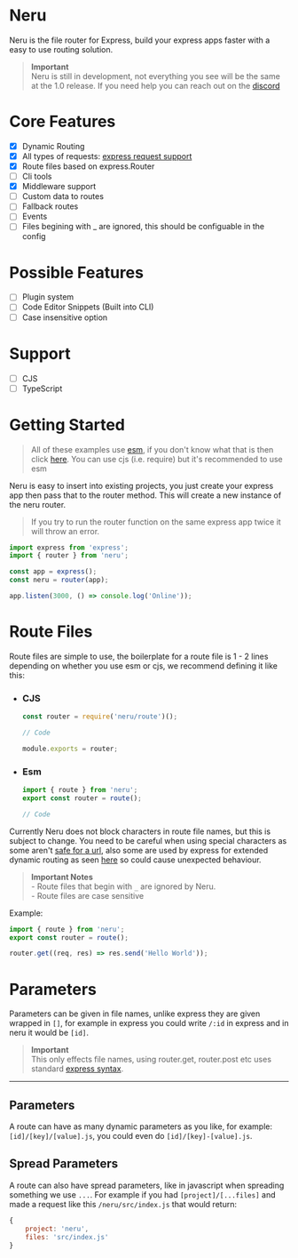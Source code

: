 # Neru

Neru is the file router for Express, build your express apps faster with a easy to use routing solution.

> **Important**<br /> Neru is still in development, not everything you see will be the same at the 1.0 release. If you need help you can reach out on the [discord](https://discord.gg/2Vd4wAjJnm)

# Core Features

-   [x] Dynamic Routing
-   [x] All types of requests: [express request support](https://expressjs.com/en/4x/api.html#routing-methods)
-   [x] Route files based on express.Router
-   [ ] Cli tools
-   [x] Middleware support
-   [ ] Custom data to routes
-   [ ] Fallback routes
-   [ ] Events
-   [ ] Files begining with \_ are ignored, this should be configuable in the config

# Possible Features

-   [ ] Plugin system
-   [ ] Code Editor Snippets (Built into CLI)
-   [ ] Case insensitive option

# Support

-   [ ] CJS
-   [ ] TypeScript

# Getting Started

> All of these examples use [esm](https://maximorlov.com/es-modules-in-nodejs/), if you don't know what that is then click [here](https://maximorlov.com/es-modules-in-nodejs/). You can use cjs (i.e. require) but it's recommended to use esm

Neru is easy to insert into existing projects, you just create your express app then pass that to the router method. This will create a new instance of the neru router.

> If you try to run the router function on the same express app twice it will throw an error.

```js
import express from 'express';
import { router } from 'neru';

const app = express();
const neru = router(app);

app.listen(3000, () => console.log('Online'));
```

# Route Files

Route files are simple to use, the boilerplate for a route file is 1 - 2 lines depending on whether you use esm or cjs, we recommend defining it like this:

-   ### CJS

    ```js
    const router = require('neru/route')();

    // Code

    module.exports = router;
    ```

-   ### Esm

    ```js
    import { route } from 'neru';
    export const router = route();

    // Code
    ```

Currently Neru does not block characters in route file names, but this is subject to change. You need to be careful when using special characters as some aren't [safe for a url](https://abramillar.com/2018/01/15/special-characters-short-words-urls/), also some are used by express for extended dynamic routing as seen [here](https://expressjs.com/en/4x/api.html#path-examples) so could cause unexpected behaviour.

> **Important Notes**<br>- Route files that begin with `_` are ignored by Neru.<br>- Route files are case sensitive

Example:

```js
import { route } from 'neru';
export const router = route();

router.get((req, res) => res.send('Hello World'));
```

# Parameters

Parameters can be given in file names, unlike express they are given wrapped in `[]`, for example in express you could write `/:id` in express and in neru it would be `[id]`.

> **Important**<br>This only effects file names, using router.get, router.post etc uses standard [express syntax](https://expressjs.com/en/guide/routing.html#route-parameters).

---

## Parameters

A route can have as many dynamic parameters as you like, for example: `[id]/[key]/[value].js`, you could even do `[id]/[key]-[value].js`.

## Spread Parameters

A route can also have spread parameters, like in javascript when spreading something we use `...`. For example if you had `[project]/[...files]` and made a request like this `/neru/src/index.js` that would return:

```js
{
    project: 'neru',
    files: 'src/index.js'
}
```
